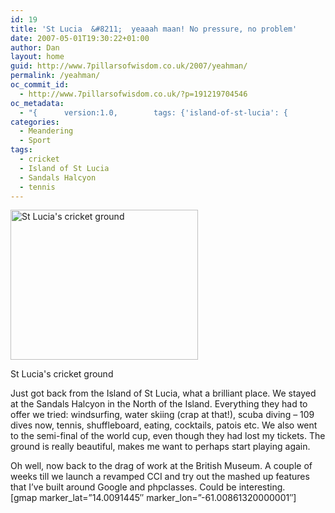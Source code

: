 ```yaml
---
id: 19
title: 'St Lucia  &#8211;  yeaaah maan! No pressure, no problem'
date: 2007-05-01T19:30:22+01:00
author: Dan
layout: home
guid: http://www.7pillarsofwisdom.co.uk/2007/yeahman/
permalink: /yeahman/
oc_commit_id:
  - http://www.7pillarsofwisdom.co.uk/?p=191219704546
oc_metadata:
  - "{		version:1.0,		tags: {'island-of-st-lucia': {			text:'Island of St Lucia',			slug:'island-of-st-lucia',			source:{			url:'http://d.opencalais.com/genericHasher-1/2941c258-54b8-3ded-8723-eba9d1621281',			type:{			url:'http://s.opencalais.com/1/type/em/e/NaturalFeature',			iconURL:'',			name:'NaturalFeature'		},			name:'Island of St Lucia',			nInstances:1		},			bucketName:'current'		},'cricket': {			text:'cricket',			slug:'cricket',			source:{			url:'http://d.opencalais.com/genericHasher-1/fdbd2367-47da-3270-880b-30680b47923a',			type:{			url:'http://s.opencalais.com/1/type/em/e/SportsGame',			iconURL:'',			name:'SportsGame'		},			name:'cricket',			nInstances:1		},			bucketName:'current'		},'sandals-halcyon': {			text:'Sandals Halcyon',			slug:'sandals-halcyon',			source:{			url:'http://d.opencalais.com/genericHasher-1/ec29318a-feda-3ab7-8d81-9565161ea1fe',			type:{			url:'http://s.opencalais.com/1/type/em/e/Facility',			iconURL:'',			name:'Facility'		},			name:'Sandals Halcyon',			nInstances:1		},			bucketName:'current'		},'tennis': {			text:'tennis',			slug:'tennis',			source:{			url:'http://d.opencalais.com/genericHasher-1/ce4f7ca7-1701-316c-84f4-4a0bc0136fed',			type:{			url:'http://s.opencalais.com/1/type/em/e/SportsGame',			iconURL:'',			name:'SportsGame'		},			name:'tennis',			nInstances:1		},			bucketName:'current'		}}	}"
categories:
  - Meandering
  - Sport
tags:
  - cricket
  - Island of St Lucia
  - Sandals Halcyon
  - tennis
---
```

<div id="attachment_21" style="width: 310px" class="wp-caption alignright">
  <a href="http://35.176.43.170/images/uploads/2008/08/img00068.jpg" data-rel="lightbox-gallery-LqNJ3S78" data-rl_title="" data-rl_caption="" title=""><img aria-describedby="caption-attachment-21" class="size-medium wp-image-21 " title="St Lucia's cricket ground" src="http://35.176.43.170/images/uploads/2008/08/img00068-300x240.jpg" alt="St Lucia's cricket ground" width="300" height="240" srcset="https://museologi.st/images/uploads/2008/08/img00068-300x240.jpg 300w, https://museologi.st/images/uploads/2008/08/img00068-768x614.jpg 768w, https://museologi.st/images/uploads/2008/08/img00068-1024x819.jpg 1024w, https://museologi.st/images/uploads/2008/08/img00068.jpg 1280w" sizes="(max-width: 300px) 100vw, 300px" /></a>
  
  <p id="caption-attachment-21" class="wp-caption-text">
    St Lucia's cricket ground
  </p>
</div>

Just got back from the Island of St Lucia, what a brilliant place. We stayed at the Sandals Halcyon in the North of the Island. Everything they had to offer we tried: windsurfing, water skiing (crap at that!), scuba diving &#8211; 109 dives now, tennis, shuffleboard, eating, cocktails, patois etc. We also went to the semi-final of the world cup, even though they had lost my tickets. The ground is really beautiful, makes me want to perhaps start playing again.

Oh well, now back to the drag of work at the British Museum. A couple of weeks till we launch a revamped CCI and try out the mashed up features that I&#8217;ve built around Google and phpclasses. Could be interesting.  
[gmap marker\_lat=&#8221;14.0091445&#8243; marker\_lon=&#8221;-61.00861320000001&#8243;]